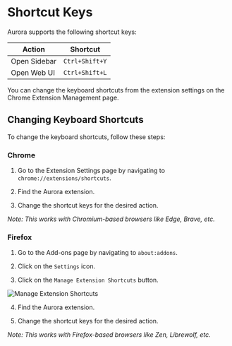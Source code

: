 # Shortcut Keys

Aurora supports the following shortcut keys:

| Action       | Shortcut       |
| ------------ | -------------- |
| Open Sidebar | `Ctrl+Shift+Y` |
| Open Web UI  | `Ctrl+Shift+L` |

You can change the keyboard shortcuts from the extension settings on the Chrome Extension Management page.

## Changing Keyboard Shortcuts

To change the keyboard shortcuts, follow these steps:

### Chrome

1. Go to the Extension Settings page by navigating to `chrome://extensions/shortcuts`.

2. Find the Aurora extension.

3. Change the shortcut keys for the desired action.

_*Note*: This works with Chromium-based browsers like Edge, Brave, etc._

### Firefox

1. Go to the Add-ons page by navigating to `about:addons`.

2. Click on the `Settings` icon.

3. Click on the `Manage Extension Shortcuts` button.

![Manage Extension Shortcuts](https://pub-35424b4473484be483c0afa08c69e7da.r2.dev/Screenshot%202025-02-15%20114332.png)

4. Find the Aurora extension.

5. Change the shortcut keys for the desired action.

_*Note*: This works with Firefox-based browsers like Zen, Librewolf, etc._
